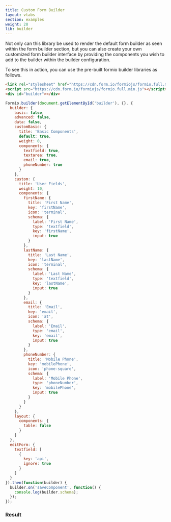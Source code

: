 ```yaml
---
title: Custom Form Builder
layout: vtabs
section: examples
weight: 20
lib: builder
---
```

Not only can this library be used to render the default form builder as seen within the form builder section, but you can
also create your own customized form builder interface by providing the components you wish to add to the builder within
the builder configuration.

To see this in action, you can use the pre-built formio builder libraries as follows.

```html
<link rel="stylesheet" href="https://cdn.form.io/formiojs/formio.full.min.css">
<script src="https://cdn.form.io/formiojs/formio.full.min.js"></script>
<div id="builder"></div>
```

```js
Formio.builder(document.getElementById('builder'), {}, {
  builder: {
    basic: false,
    advanced: false,
    data: false,
    customBasic: {
      title: 'Basic Components',
      default: true,
      weight: 0,
      components: {
        textfield: true,
        textarea: true,
        email: true,
        phoneNumber: true
      }
    },
    custom: {
      title: 'User Fields',
      weight: 10,
      components: {
        firstName: {
          title: 'First Name',
          key: 'firstName',
          icon: 'terminal',
          schema: {
            label: 'First Name',
            type: 'textfield',
            key: 'firstName',
            input: true
          }
        },
        lastName: {
          title: 'Last Name',
          key: 'lastName',
          icon: 'terminal',
          schema: {
            label: 'Last Name',
            type: 'textfield',
            key: 'lastName',
            input: true
          }
        },
        email: {
          title: 'Email',
          key: 'email',
          icon: 'at',
          schema: {
            label: 'Email',
            type: 'email',
            key: 'email',
            input: true
          }
        },
        phoneNumber: {
          title: 'Mobile Phone',
          key: 'mobilePhone',
          icon: 'phone-square',
          schema: {
            label: 'Mobile Phone',
            type: 'phoneNumber',
            key: 'mobilePhone',
            input: true
          }
        }
      }
    },
    layout: {
      components: {
        table: false
      }
    }
  },
  editForm: {
    textfield: [
      {
        key: 'api',
        ignore: true
      }        
    ]
  }
}).then(function(builder) {
  builder.on('saveComponent', function() {
    console.log(builder.schema);
  });
});
```

<h3>Result</h3>
<div class="card card-body bg-light">
<div id="builder"></div>
<script type="text/javascript">
Formio.builder(document.getElementById('builder'), {}, {
  builder: {
    basic: false,
    advanced: false,
    data: false,
    customBasic: {
      title: 'Basic Components',
      default: true,
      weight: 0,
      components: {
        textfield: true,
        textarea: true,
        email: true,
        phoneNumber: true
      }
    },
    custom: {
      title: 'User Fields',
      weight: 10,
      components: {
        firstName: {
          title: 'First Name',
          key: 'firstName',
          icon: 'terminal',
          schema: {
            label: 'First Name',
            type: 'textfield',
            key: 'firstName',
            input: true
          }
        },
        lastName: {
          title: 'Last Name',
          key: 'lastName',
          icon: 'terminal',
          schema: {
            label: 'Last Name',
            type: 'textfield',
            key: 'lastName',
            input: true
          }
        },
        email: {
          title: 'Email',
          key: 'email',
          icon: 'at',
          schema: {
            label: 'Email',
            type: 'email',
            key: 'email',
            input: true
          }
        },
        phoneNumber: {
          title: 'Mobile Phone',
          key: 'mobilePhone',
          icon: 'phone-square',
          schema: {
            label: 'Mobile Phone',
            type: 'phoneNumber',
            key: 'mobilePhone',
            input: true
          }
        }
      }
    },
    layout: {
      components: {
        table: false
      }
    }
  },
  editForm: {
    textfield: [
      {
        key: 'api',
        ignore: true
      }        
    ]
  }
}).then(function(builder) {
  builder.on('saveComponent', function() {
    console.log(builder.schema);
  });
});
</script>
</div>
